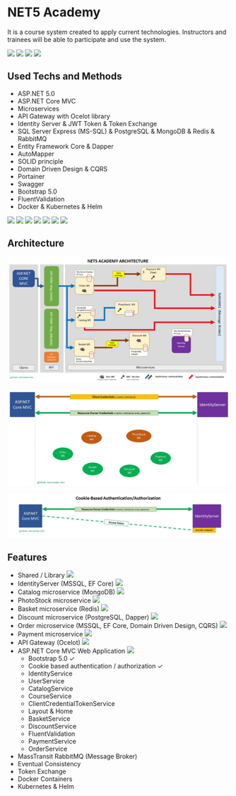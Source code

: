 # NET5 Academy
It is a course system created to apply current technologies. Instructors and trainees will be able to participate and use the system.

<a href="https://github.com/osman-koc/net5-academy/network/members" target="_blank"><img src="https://img.shields.io/github/forks/osman-koc/net5-academy" /></a> <a href="https://github.com/osman-koc/net5-academy/stargazers" target="_blank"><img src="https://img.shields.io/github/stars/osman-koc/net5-academy" /></a> <a href="https://github.com/osman-koc/net5-academy/issues" target="_blank"><img src="https://img.shields.io/github/issues/osman-koc/net5-academy" /></a> <a href="https://github.com/osman-koc/net5-academy/releases" target="_black"><img src="https://img.shields.io/github/downloads/osman-koc/net5-academy/total" /></a>

## Used Techs and Methods
- ASP.NET 5.0
- ASP.NET Core MVC
- Microservices
- API Gateway with Ocelot library
- Identity Server & JWT Token & Token Exchange
- SQL Server Express (MS-SQL) & PostgreSQL & MongoDB & Redis & RabbitMQ
- Entity Framework Core & Dapper
- AutoMapper
- SOLID principle
- Domain Driven Design & CQRS
- Portainer
- Swagger
- Bootstrap 5.0
- FluentValidation
- Docker & Kubernetes & Helm

<img src="https://img.shields.io/badge/ASP.NET%20Core-5.0-blueviolet" /> <img src="https://img.shields.io/badge/ASP.NET%20MVC%20Core-5.2-blueviolet" /> <img src="https://img.shields.io/badge/IdentityServer4%20-4.1.1-orange" /> <img src="https://img.shields.io/badge/MSSQL%20Server%20(linux)-2017-blue" /> <img src="https://img.shields.io/badge/MongoDB-latest-green" /> <img src="https://img.shields.io/badge/Redis-latest-green" /> <img src="https://img.shields.io/badge/Bootstrap-5.0.1-blueviolet" />

## Architecture
![GeneralDiagram](img/diagram_general.jpg)

![IdentityDiagram](img/diagram_identity.jpg)

![Cookie-based Authentication](img/cookie_based_authentication.jpg)

## Features
- Shared / Library <img src="https://findicons.com/files/icons/1671/simplicio/128/notification_done.png" width="10" />
- IdentityServer (MSSQL, EF Core) <img src="https://findicons.com/files/icons/1671/simplicio/128/notification_done.png" width="10" />
- Catalog microservice (MongoDB) <img src="https://findicons.com/files/icons/1671/simplicio/128/notification_done.png" width="10" />
- PhotoStock microservice <img src="https://findicons.com/files/icons/1671/simplicio/128/notification_done.png" width="10" />
- Basket microservice (Redis)  <img src="https://findicons.com/files/icons/1671/simplicio/128/notification_done.png" width="10" />
- Discount microservice (PostgreSQL, Dapper) <img src="https://findicons.com/files/icons/1671/simplicio/128/notification_done.png" width="10" />
- Order microservice (MSSQL, EF Core, Domain Driven Design, CQRS) <img src="https://findicons.com/files/icons/1671/simplicio/128/notification_done.png" width="10" />
- Payment microservice <img src="https://findicons.com/files/icons/1671/simplicio/128/notification_done.png" width="10" />
- API Gateway (Ocelot) <img src="https://findicons.com/files/icons/1671/simplicio/128/notification_done.png" width="10" />
- ASP.NET Core MVC Web Application <img src="https://image.flaticon.com/icons/png/128/1716/1716746.png" width="10" />
  - Bootstrap 5.0 ✓
  - Cookie based authentication / authorization ✓
  - IdentityService 
  - UserService
  - CatalogService
  - CourseService
  - ClientCredentialTokenService
  - Layout & Home
  - BasketService
  - DiscountService
  - FluentValidation
  - PaymentService
  - OrderService
- MassTransit RabbitMQ (Message Broker)
- Eventual Consistency
- Token Exchange
- Docker Containers
- Kubernetes & Helm
